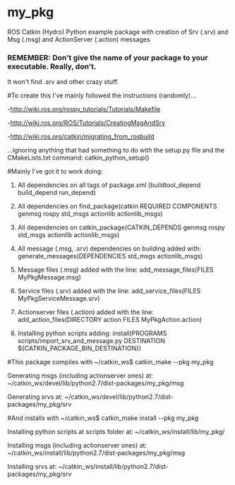 my_pkg
======

ROS Catkin (Hydro) Python example package with creation of Srv (.srv) and Msg (.msg) and ActionServer (.action) messages


### REMEMBER: Don't give the name of your package to your executable. Really, don't.
It won't find .srv and other crazy stuff.

#To create this I've mainly followed the instructions (randomly)...

-http://wiki.ros.org/rospy_tutorials/Tutorials/Makefile

-http://wiki.ros.org/ROS/Tutorials/CreatingMsgAndSrv

-http://wiki.ros.org/catkin/migrating_from_rosbuild

...ignoring anything that had something to do with the setup.py file and the CMakeLists.txt command: catkin_python_setup()



#Mainly I've got it to work doing:

1. All dependencies on all tags of package.xml (buildtool_depend build_depend run_depend)

2. All dependencies on find_package(catkin REQUIRED COMPONENTS genmsg rospy std_msgs actionlib actionlib_msgs)

3. All dependencies on catkin_package(CATKIN_DEPENDS genmsg rospy std_msgs actionlib actionlib_msgs)

4. All message (.msg, .srv) dependencies on building added with: generate_messages(DEPENDENCIES std_msgs actionlib_msgs)

5. Message files (.msg) added with the line:  add_message_files(FILES MyPkgMessage.msg)

6. Service files (.srv) added with the line:  add_service_files(FILES MyPkgServiceMessage.srv)

7. Actionserver files (.action) added with the line: add_action_files(DIRECTORY action FILES MyPkgAction.action)

8. Installing python scripts adding:  install(PROGRAMS scripts/import_srv_and_message.py DESTINATION ${CATKIN_PACKAGE_BIN_DESTINATION})




#This package compiles with
~/catkin_ws$ catkin_make --pkg my_pkg

 Generating msgs (including actionserver ones) at:
 ~/catkin_ws/devel/lib/python2.7/dist-packages/my_pkg/msg

 Generating srvs at:
 ~/catkin_ws/devel/lib/python2.7/dist-packages/my_pkg/srv



#And installs with
~/catkin_ws$ catkin_make install --pkg my_pkg

 Installing python scripts at scripts folder at:
   ~/catkin_ws/install/lib/my_pkg/

 Installing msgs (including actionserver ones) at:
   ~/catkin_ws/install/lib/python2.7/dist-packages/my_pkg/msg
 
 Installing srvs at:
   ~/catkin_ws/install/lib/python2.7/dist-packages/my_pkg/srv
 
